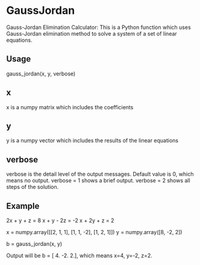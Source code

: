 # GaussJordan
Gauss-Jordan Elimination Calculator: This is a Python function which uses Gauss-Jordan elimination method to solve a system of a set of linear equations.

## Usage
gauss_jordan(x, y, verbose)

## x
x is a numpy matrix which includes the coefficients

## y
y is a numpy vector which includes the results of the linear equations

## verbose
verbose is the detail level of the output messages.
Default value is 0, which means no output.
verbose = 1 shows a brief output.
verbose = 2 shows all steps of the solution.

## Example
2x + y + z = 8
x + y - 2z = -2
x + 2y + z = 2

x = numpy.array([[2, 1, 1], [1, 1, -2], [1, 2, 1]])
y = numpy.array([8, -2, 2])

b = gauss_jordan(x, y)

Output will be b = [ 4. -2.  2.], which means x=4, y=-2, z=2.
